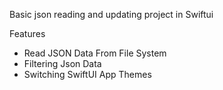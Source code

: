Basic json reading and updating project in Swiftui 

Features

- Read JSON Data From File System
- Filtering Json Data
- Switching SwiftUI App Themes
